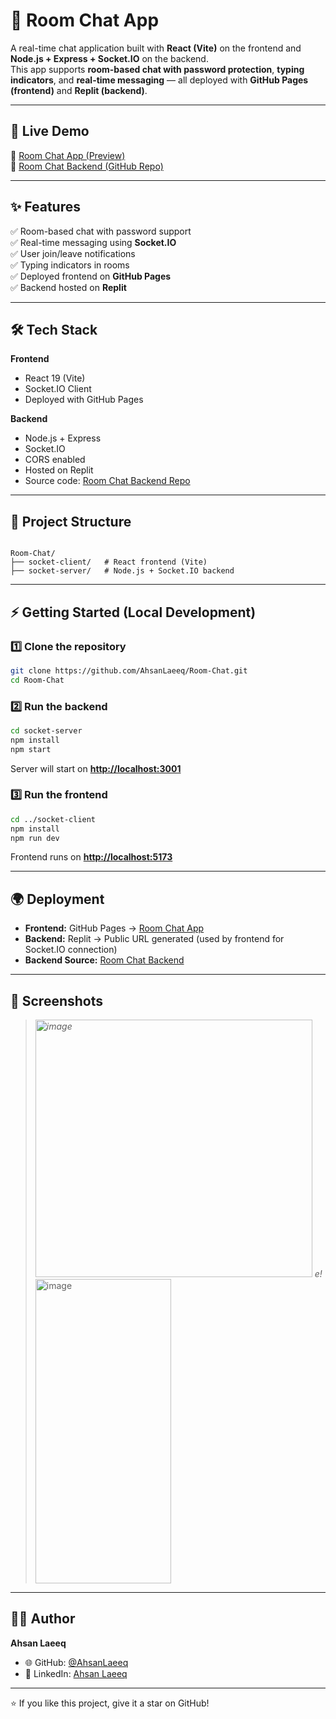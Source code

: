 # 💬 Room Chat App  

A real-time chat application built with **React (Vite)** on the frontend and **Node.js + Express + Socket.IO** on the backend.  
This app supports **room-based chat with password protection**, **typing indicators**, and **real-time messaging** — all deployed with **GitHub Pages (frontend)** and **Replit (backend)**.  

---

## 🚀 Live Demo  
🔗 [Room Chat App (Preview)](https://ahsanlaeeq.github.io/Room-Chat/)  
🔗 [Room Chat Backend (GitHub Repo)](https://github.com/AhsanLaeeq/Room-Chat-Backend)  

---

## ✨ Features  

✅ Room-based chat with password support  
✅ Real-time messaging using **Socket.IO**  
✅ User join/leave notifications  
✅ Typing indicators in rooms  
✅ Deployed frontend on **GitHub Pages**  
✅ Backend hosted on **Replit**  

---

## 🛠️ Tech Stack  

**Frontend**  
- React 19 (Vite)  
- Socket.IO Client  
- Deployed with GitHub Pages  

**Backend**  
- Node.js + Express  
- Socket.IO  
- CORS enabled  
- Hosted on Replit  
- Source code: [Room Chat Backend Repo](https://github.com/AhsanLaeeq/Room-Chat-Backend)  

---

## 📂 Project Structure  

```

Room-Chat/
├── socket-client/   # React frontend (Vite)
├── socket-server/   # Node.js + Socket.IO backend

````

---

## ⚡ Getting Started (Local Development)  

### 1️⃣ Clone the repository
```bash
git clone https://github.com/AhsanLaeeq/Room-Chat.git
cd Room-Chat
````

### 2️⃣ Run the backend

```bash
cd socket-server
npm install
npm start
```

Server will start on **[http://localhost:3001](http://localhost:3001)**

### 3️⃣ Run the frontend

```bash
cd ../socket-client
npm install
npm run dev
```

Frontend runs on **[http://localhost:5173](http://localhost:5173)**

---

## 🌍 Deployment

* **Frontend:** GitHub Pages → [Room Chat App](https://ahsanlaeeq.github.io/Room-Chat/)
* **Backend:** Replit → Public URL generated (used by frontend for Socket.IO connection)
* **Backend Source:** [Room Chat Backend](https://github.com/AhsanLaeeq/Room-Chat-Backend)

---

## 📸 Screenshots

> *<img width="443" height="412" alt="image" src="https://github.com/user-attachments/assets/2bc5f2f2-6737-4eca-8b82-20ea214e988d" />
e!*
> <img width="217" height="487" alt="image" src="https://github.com/user-attachments/assets/649857a4-6baa-4c97-8f6c-2cdd5012e38c" />


---

## 👨‍💻 Author

**Ahsan Laeeq**

* 🌐 GitHub: [@AhsanLaeeq](https://github.com/AhsanLaeeq)
* 💼 LinkedIn: [Ahsan Laeeq](https://www.linkedin.com/in/ahsan-laeeq-22a085348)

---

⭐ If you like this project, give it a star on GitHub!


